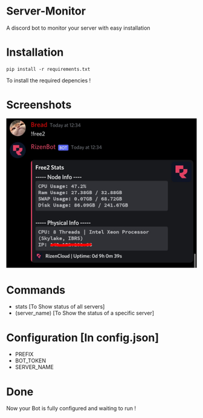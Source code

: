 # Server-Monitor
A discord bot to monitor your server with easy installation

# Installation
```
pip install -r requirements.txt
```
To install the required depencies !

 

# Screenshots 

 ![Screenshot1](https://github.com/BreadCatto/Server-Monitor/raw/main/screenshot1.jpg)

# Commands

* stats [To Show status of all servers]
* (server_name) [To Show the status of a specific server]

# Configuration [In config.json]

* PREFIX
* BOT_TOKEN
* SERVER_NAME

# Done

Now your Bot is fully configured and waiting to run !
